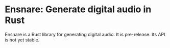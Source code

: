 # Ensnare: Generate digital audio in Rust

Ensnare is a Rust library for generating digital audio. It is pre-release. Its
API is not yet stable.
